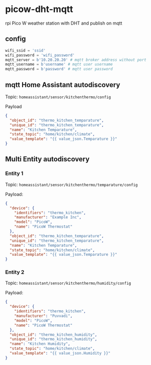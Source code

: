 # picow-dht-mqtt

rpi Pico W weather station with DHT and publish on mqtt

## config

```python
wifi_ssid = 'ssid'
wifi_password = 'wifi_password'
mqtt_server = b'10.20.20.20' # mqtt broker address without port
mqtt_username = b'username' # mqtt user username
mqtt_password = b'password' # mqtt user password
```

## mqtt Home Assistant autodiscovery

Topic: `homeassistant/sensor/kitchenthermo/config`

Payload

```json
{
  "object_id": "thermo_kitchen_temparature",
  "unique_id": "thermo_kitchen_temparature",
  "name": "Kitchen Temparature",
  "state_topic": "home/kitchen/climate",
  "value_template": "{{ value_json.Temparature }}"
}
```

## Multi Entity autodiscovery

### Entity 1

Topic: `homeassistant/sensor/kitchenthermo/temparature/config`

Payload:

```json
{
  "device": {
    "identifiers": "thermo_kitchen",
    "manufacturer": "Example Inc",
    "model": "PicoW",
    "name": "PicoW Thermostat"
  },
  "object_id": "thermo_kitchen_temparature",
  "unique_id": "thermo_kitchen_temparature",
  "name": "Kitchen Temparature",
  "state_topic": "home/kitchen/climate",
  "value_template": "{{ value_json.Temparature }}"
}
```

### Entity 2

Topic: `homeassistant/sensor/kitchenthermo/humidity/config`

Payload:

```json
{
  "device": {
    "identifiers": "thermo_kitchen",
    "manufacturer": "Puvvadi",
    "model": "PicoW",
    "name": "PicoW Thermostat"
  },
  "object_id": "thermo_kitchen_humidity",
  "unique_id": "thermo_kitchen_humidity",
  "name": "Kitchen Humidity",
  "state_topic": "home/kitchen/climate",
  "value_template": "{{ value_json.Humidity }}"
}
```
